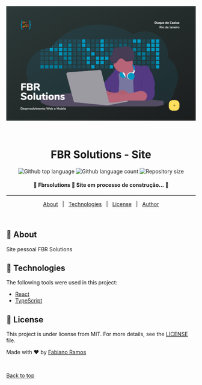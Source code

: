 <div align="center" id="top"> 
  <img src="./github/fbr.png" alt="Fbrsolutions" />

  &#xa0;

  <!-- <a href="https://fbrsolutions.netlify.app">Demo</a> -->
</div>

<h1 align="center">FBR Solutions - Site</h1>

<p align="center">
  <img alt="Github top language" src="https://img.shields.io/github/languages/top/fabramosdev/fbrsolutions?color=56BEB8">

  <img alt="Github language count" src="https://img.shields.io/github/languages/count/fabramosdev/fbrsolutions?color=56BEB8">

  <img alt="Repository size" src="https://img.shields.io/github/repo-size/fabramosdev/fbrsolutions?color=56BEB8">

  <!-- <img alt="Github issues" src="https://img.shields.io/github/issues/fabramosdev/fbrsolutions?color=56BEB8" /> -->

  <!-- <img alt="Github forks" src="https://img.shields.io/github/forks/fabramosdev/fbrsolutions?color=56BEB8" /> -->

  <!-- <img alt="Github stars" src="https://img.shields.io/github/stars/fabramosdev/fbrsolutions?color=56BEB8" /> -->
</p>

<!-- Status -->

 <h4 align="center"> 
	🚧  Fbrsolutions 🚀 Site em processo de construção...  🚧
</h4> 

<hr> 

<p align="center">
  <a href="#dart-about">About</a> &#xa0; | &#xa0; 
  <a href="#rocket-technologies">Technologies</a> &#xa0; | &#xa0;
  <a href="#memo-license">License</a> &#xa0; | &#xa0;
  <a href="https://github.com/fabramosdev" target="_blank">Author</a>
</p>

<br>

## :dart: About ##

Site pessoal FBR Solutions 

## :rocket: Technologies ##

The following tools were used in this project:

- [React](https://pt-br.reactjs.org/)
- [TypeScript](https://www.typescriptlang.org/)


## :memo: License ##

This project is under license from MIT. For more details, see the [LICENSE](LICENSE.md) file.


Made with :heart:  by <a href="https://github.com/fabramosdev" target="_blank">Fabiano Ramos</a>

&#xa0;

<a href="#top">Back to top</a>
